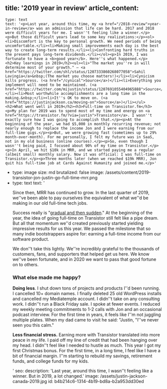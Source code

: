 title: '2019 year in review'
article_content:
  -
    type: text
    text: '<p>Last year, around this time, my <a href="/2018-review">year-in-review</a> was an admission that life can be hard. 2017 and 2018 were difficult years for me. I wasn''t feeling like a winner.</p><p>But those difficult years lead to some key realizations:</p><ol><li>Discomfort is the key to personal growth. We need periods of being uncomfortable.</li><li>Making small improvements each day is the best way to create long-term results.</li><li>Confronting hard truths in the present pays long-term dividends.</li></ol><p>In 2019, I was fortunate to have a <b>good year</b>. Here''s what happened.</p><h2>Key learnings in 2019</h2><ul><li>"The market you''re in will determine most of your growth." – <a href="https://twitter.com/shl/status/1207333860268077058">Sahil Lavingia</a>&nbsp;(The market you choose matters!)</li><li>Cynicism kills progress. (<a href="/cynical">Source</a>)</li><li>Everything you implement will need to be maintained. (<a href="https://twitter.com/mijustin/status/1207691055404965888">Source</a>)</li><li>Most worthwhile accomplishments are a long time in the making.&nbsp;</li><li>It''s OK to move on. (<a href="https://justinjackson.ca/moving-on">Source</a>)</li></ul><h2>What went well in 2019</h2><h3>Full-time on Transistor.fm</h3><p>My plan for 2019 was to spend most of my time and energy on <a href="https://transistor.fm/?via=justin">Transistor</a>. I wasn''t exactly sure how I was going to accomplish that.</p><p>At the beginning of the year, we had $5,000 in monthly recurring revenue; not nearly enough to replace the income Jon and I were earning from our full-time gigs.</p><p>But, we were growing fast (sometimes up to 29% month-over-month). For me personally, I felt my future was in SaaS, not in my old business (online courses).</p><p>So, even though I wasn''t being paid, I focused about 90% of my time on Transistor.</p><p>In April, we hit $10k in MRR, and we started paying me a regular (albeit small) monthly salary. Now it was official: I was full-time on Transistor.</p><p>Three months later (when we reached $19k MRR), Jon quit his full-time job at Cards Against Humanity and joined me.</p>'
  -
    type: image
    size: md
    brutalized: false
    image: /assets/content/2019-transistor-jon-justin-go-full-time-mrr.png
  -
    type: text
    text: '<p>Since then, MRR has continued to grow. In the last quarter of 2019, we''ve been able to pay ourselves the equivalent of what we''d be making in our old full-time tech jobs.</p><p>Success really is "<a href="/disney">gradual and then sudden</a>." At the beginning of the year, the idea of going full-time on Transistor still felt like a pipe dream. But all that momentum we''d created previously started yielding impressive results for us this year. We passed the milestone that so many indie bootstrappers aspire for: earning a full-time income from our software product.</p><p>We don''t take this lightly. We''re incredibly grateful to the thousands of customers, fans, and supporters that helped get us here. We know we''ve been fortunate, and in 2020 we want to pass that good fortune on to others.</p><h3>What else made me happy?</h3><p><b>Doing less</b>. I shut down tons of projects and products I''d been running. I cancelled 10+ domain names. I finally deleted 25 old WordPress installs and cancelled my Mediatemple account. I didn''t take on any consulting work. I didn''t run a Black Friday sale. I spoke at fewer events. I reduced my weekly meeting commitments to 1-2 calls with Jon and an occasional podcast interview. For the first time in years, it feels like I''m not juggling multiple plates. When my dad came to visit he said: "Justin, "I''ve never seen you this calm."&nbsp;</p><p><b>Less financial stress.</b>&nbsp;Earning more with Transistor translated into more peace in my life. I paid off my line of credit that had been hanging over my head. I didn''t feel like I needed to hustle as much. This year I got my first Christmas bonus. For the first time, in a long time, I feel like I have a bit of financial margin. I''m starting to rebuild my savings, retirement funds, and college funds for my kids.</p>'
seo:
  description: 'Last year, around this time, I wasn''t feeling like a winner. But in 2019, a lot changed.'
  image: /assets/justin-jackson-canada-2019.jpg
id: b4b214c6-1314-4b19-bd8a-b2a953dd30ed
